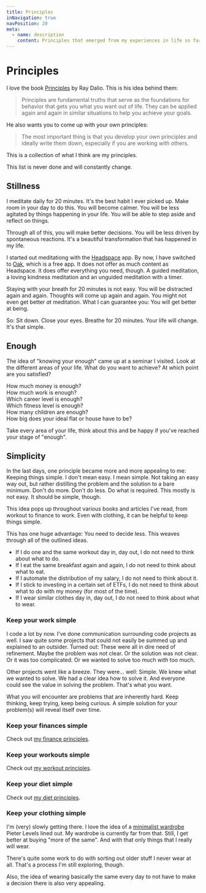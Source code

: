 ```yaml
---
title: Principles
inNavigation: true
navPosition: 20
meta:
  - name: description
    content: Principles that emerged from my experiences in life so far
---
```


# Principles

I love the book [Principles](https://amzn.to/2CSDh5M) by Ray Dalio. This is his idea behind them:

> Principles are fundamental truths that serve as the foundations for behavior that gets you what you want out of life. They can be applied again and again in similar situations to help you achieve your goals.

He also wants you to come up with your own principles:

> The most important thing is that you develop your own principles and ideally write them down, especially if you are working with others.

This is a collection of what I think are my principles.

This list is never done and will constantly change.

## Stillness

I meditate daily for 20 minutes. It's the best habit I ever picked up. Make room in your day to do this. You will become calmer. You will be less agitated by things happening in your life. You will be able to step aside and reflect on things.

Through all of this, you will make better decisions. You will be less driven by spontaneous reactions. It's a beautiful transformation that has happened in my life.

I started out meditationg with the [Headspace](https://www.headspace.com/) app. By now, I have switched to [Oak](https://www.oakmeditation.com/), which is a free app. It does not offer as much content as Headspace. It does offer everything you need, though. A guided meditation, a loving kindness meditation and an unguided meditation with a timer.

Staying with your breath for 20 minutes is not easy. You will be distracted again and again. Thoughts will come up again and again. You might not even get better _at_ meditation. What I can guarantee you: You will get better at being.

So: Sit down. Close your eyes. Breathe for 20 minutes. Your life will change. It's that simple.

## Enough

The idea of "knowing your enough" came up at a seminar I visited. Look at the different areas of your life. What do you want to achieve? At which point are you satisfied?

How much money is enough?<br />
How much work is enough?<br />
Which career level is enough?<br />
Which fitness level is enough?<br />
How many children are enough?<br />
How big does your ideal flat or house have to be?

Take every area of your life, think about this and be happy if you've reached your stage of "enough".

## Simplicity

In the last days, one principle became more and more appealing to me: Keeping things simple. I don't mean easy. I mean simple. Not taking an easy way out, but rather distilling the problem and the solution to a bare minimum. Don't do more. Don't do less. Do what is required. This mostly is not easy. It should be simple, though.

This idea pops up throughout various books and articles I've read, from workout to finance to work. Even with clothing, it can be helpful to keep things simple.

This has one huge advantage: You need to decide less. This weaves through all of the outlined ideas.

- If I do one and the same workout day in, day out, I do not need to think about what to do.
- If I eat the same breakfast again and again, I do not need to think about what to eat.
- If I automate the distribution of my salary, I do not need to think about it.
- If I stick to investing in a certain set of ETFs, I do not need to think about what to do with my money (for most of the time).
- If I wear similar clothes day in, day out, I do not need to think about what to wear.

### Keep your work simple

I code a lot by now. I've done communication surrounding code projects as well. I saw quite some projects that could not easily be summed up and explained to an outsider. Turned out: These were all in dire need of refinement. Maybe the problem was not clear. Or the solution was not clear. Or it was too complicated. Or we wanted to solve too much _with_ too much.

Other projects went like a breeze. They were… well: Simple. We knew what we wanted to solve. We had a clear idea how to solve it. And everyone could see the value in solving the problem. That's what you want.

What you will encounter are problems that are inherently hard. Keep thinking, keep trying, keep being curious. A simple solution for your problem(s) will reveal itself over time.

### Keep your finances simple

Check out [my finance principles](/principles/finance.html).

### Keep your workouts simple

Check out [my workout principles](/principles/workout.html).

### Keep your diet simple

Check out [my diet principles](/principles/diet.html).

### Keep your clothing simple

I'm (very) slowly getting there. I love the idea of a [minimalist wardrobe](https://levels.io/minimalist-wardrobe/) Pieter Levels lined out. My wardrobe is currently far from that. Still, I get better at buying "more of the same". And with that only things that I really will wear.

There's quite some work to do with sorting out older stuff I never wear at all. That's a process I'm still exploring, though.

Also, the idea of wearing basically the same every day to not have to make a decision there is also very appealing.
